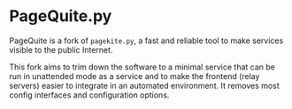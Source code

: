 # PageQuite.py #

PageQuite is a fork of `pagekite.py`, a fast and reliable tool to make 
services visible to the public Internet.

This fork aims to trim down the software to a minimal service that
can be run in unattended mode as a service and to make the frontend
(relay servers) easier to integrate in an automated environment. It
removes most config interfaces and configuration options.


